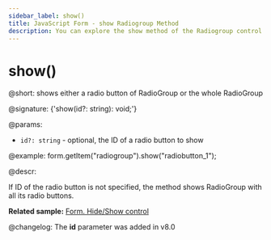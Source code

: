 ```yaml
---
sidebar_label: show()
title: JavaScript Form - show Radiogroup Method 
description: You can explore the show method of the Radiogroup control of Form in the documentation of the DHTMLX JavaScript UI library. Browse developer guides and API reference, try out code examples and live demos, and download a free 30-day evaluation version of DHTMLX Suite 7.
---
```


# show()

@short: shows either a radio button of RadioGroup or the whole RadioGroup

@signature: {'show(id?: string): void;'}

@params:
- `id?: string` - optional, the ID of a radio button to show

@example:
form.getItem("radiogroup").show("radiobutton_1");

@descr:

If ID of the radio button is not specified, the method shows RadioGroup with all its radio buttons.

**Related sample:** [Form. Hide/Show control](https://snippet.dhtmlx.com/w6rr8chf)

@changelog: The **id** parameter was added in v8.0